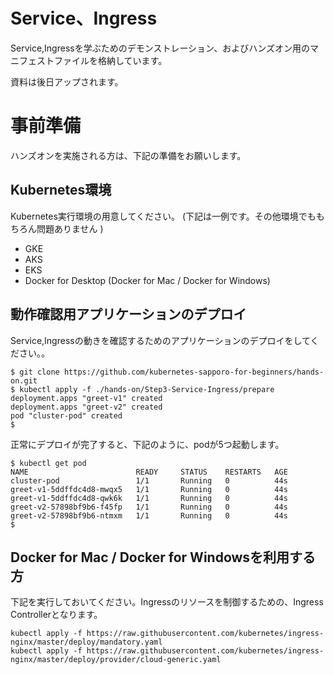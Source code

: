 # Service、Ingress

Service,Ingressを学ぶためのデモンストレーション、およびハンズオン用のマニフェストファイルを格納しています。

資料は後日アップされます。


# 事前準備

ハンズオンを実施される方は、下記の準備をお願いします。  

## Kubernetes環境
Kubernetes実行環境の用意してください。 (下記は一例です。その他環境でももちろん問題ありません )
- GKE
- AKS
- EKS
- Docker for Desktop (Docker for Mac / Docker for Windows)


## 動作確認用アプリケーションのデプロイ
Service,Ingressの動きを確認するためのアプリケーションのデプロイをしてください。。<br>

```
$ git clone https://github.com/kubernetes-sapporo-for-beginners/hands-on.git
$ kubectl apply -f ./hands-on/Step3-Service-Ingress/prepare
deployment.apps "greet-v1" created
deployment.apps "greet-v2" created
pod "cluster-pod" created
$
```

正常にデプロイが完了すると、下記のように、podが5つ起動します。

```
$ kubectl get pod
NAME                        READY     STATUS    RESTARTS   AGE
cluster-pod                 1/1       Running   0          44s
greet-v1-5ddffdc4d8-mwqx5   1/1       Running   0          44s
greet-v1-5ddffdc4d8-qwk6k   1/1       Running   0          44s
greet-v2-57898bf9b6-f45fp   1/1       Running   0          44s
greet-v2-57898bf9b6-ntmxm   1/1       Running   0          44s
$
```

## Docker for Mac / Docker for Windowsを利用する方

下記を実行しておいてください。Ingressのリソースを制御するための、Ingress Controllerとなります。

```
kubectl apply -f https://raw.githubusercontent.com/kubernetes/ingress-nginx/master/deploy/mandatory.yaml
kubectl apply -f https://raw.githubusercontent.com/kubernetes/ingress-nginx/master/deploy/provider/cloud-generic.yaml
```
